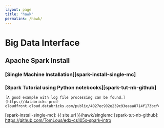 ```yaml
---
layout: page
title: "hawk"
permalink: /hawk/
---
```


# Big Data Interface

## Apache Spark Install

### [Single Machine Installation][spark-install-single-mc]
### [Spark Tutorial using Python notebooks][spark-tut-nb-github]

    [A good example with log file processing can be found.](https://databricks-prod-cloudfront.cloud.databricks.com/public/4027ec902e239c93eaaa8714f173bcfc/3028578575257100/55956661433801/6146760098651560/latest.html)

[spark-install-single-mc]: {{ site.url }}/hawk/singlemc
[spark-tut-nb-github]: https://github.com/TomLous/edx-cs105x-spark-intro
